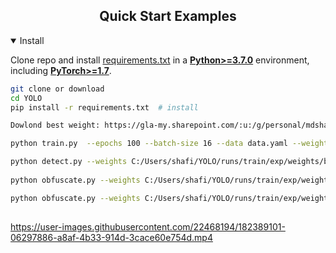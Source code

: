 ## <div align="center">Quick Start Examples</div>

<details open>
<summary>Install</summary>

Clone repo and install [requirements.txt](https://github.com/ultralytics/yolov5/blob/master/requirements.txt) in a
[**Python>=3.7.0**](https://www.python.org/) environment, including
[**PyTorch>=1.7**](https://pytorch.org/get-started/locally/).

```bash
git clone or download
cd YOLO
pip install -r requirements.txt  # install

Dowlond best weight: https://gla-my.sharepoint.com/:u:/g/personal/mdshafiqul_islam_glasgow_ac_uk/EaUI4QI1hvtFjAER4pQ8HXsBG4pzW403xbJ7f4zrmTkluA?e=ss3uYG

python train.py  --epochs 100 --batch-size 16 --data data.yaml --weights '' --cfg yolov5s.yaml --workers 0

python detect.py --weights C:/Users/shafi/YOLO/runs/train/exp/weights/best.pt --img 640 --conf 0.6 --source C:/Users/shafi/YOLO/test/images/1. #from image
  
python obfuscate.py --weights C:/Users/shafi/YOLO/runs/train/exp/weights/best.pt --img 640 --conf 0.5 --source C:/Users/shafi/YOLO/test/video/2.avi # from video

python obfuscate.py --weights C:/Users/shafi/YOLO/runs/train/exp/weights/best.pt --img 640 --conf 0.5 --source 0 #real-time from camera
  


```

</details>

https://user-images.githubusercontent.com/22468194/182389101-06297886-a8af-4b33-914d-3cace60e754d.mp4


